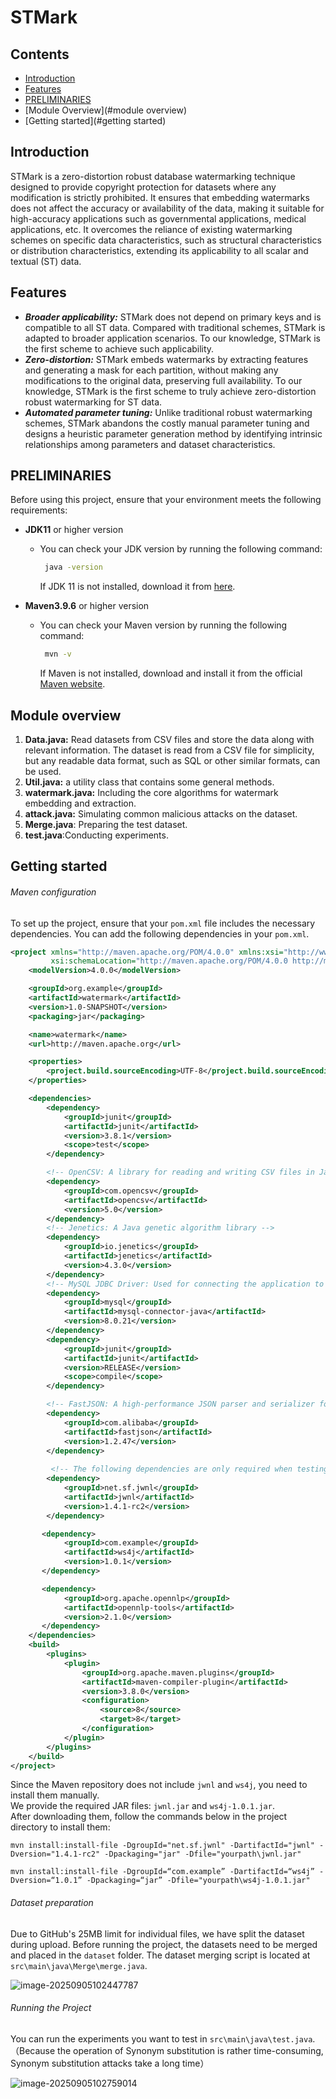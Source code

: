 # STMark

## Contents

- [Introduction](#introduction)
- [Features](#features)
- [PRELIMINARIES](#preliminaries)
- [Module Overview](#module overview)
- [Getting started](#getting started)

## Introduction

STMark is a zero-distortion robust database watermarking technique designed to provide copyright protection for datasets where any modification is strictly prohibited. It ensures that embedding watermarks does not affect the accuracy or availability of the data, making it suitable for high-accuracy applications such as governmental applications, medical applications, etc.   It overcomes the reliance of existing watermarking schemes on specific data characteristics, such as structural characteristics or distribution characteristics, extending its applicability to all scalar and textual (ST) data.

## Features

- ***Broader applicability:*** STMark does not depend on primary keys and is compatible to all ST data. Compared with traditional schemes, STMark is adapted to broader application scenarios. To our knowledge, STMark is the first scheme to achieve such applicability.
- ***Zero-distortion:*** STMark embeds watermarks by extracting features and generating a mask for each partition, without making any modifications to the original data,  preserving full availability.  To our knowledge, STMark is the first scheme to truly achieve zero-distortion robust watermarking for ST data.
- ***Automated parameter tuning:*** Unlike traditional robust watermarking schemes, STMark abandons the costly manual parameter tuning and designs a heuristic parameter generation method by identifying intrinsic relationships among parameters and dataset characteristics.

## PRELIMINARIES

Before using this project, ensure that your environment meets the following requirements:

- **JDK11** or higher version

  - You can check your JDK version by running the following command:

    ```bash
     java -version
    ```

    If JDK 11 is not installed, download it from [here](https://www.oracle.com/java/technologies/downloads/#java11).

- **Maven3.9.6** or higher version

  - You can check your Maven version by running the following command:

    ```bash
     mvn -v
    ```

    If Maven is not installed, download and install it from the official [Maven website](https://maven.apache.org/download.cgi).

## Module overview

1. **Data.java:** Read datasets from CSV files and store the data along with relevant information. The dataset is read from a CSV file for simplicity, but any readable data format, such as SQL or other similar formats, can be used.
2. **Util.java:** a utility class that contains some general methods.
3. **watermark.java:** Including the core algorithms for watermark embedding and extraction.
4. **attack.java:** Simulating common malicious attacks on the dataset.
5. **Merge.java**: Preparing the test dataset.
6. **test.java**:Conducting experiments.



## Getting started

###### Maven configuration

To set up the project, ensure that your `pom.xml` file includes the necessary dependencies.  You can add the following dependencies in your `pom.xml`.



```pom.xml
<project xmlns="http://maven.apache.org/POM/4.0.0" xmlns:xsi="http://www.w3.org/2001/XMLSchema-instance"
         xsi:schemaLocation="http://maven.apache.org/POM/4.0.0 http://maven.apache.org/xsd/maven-4.0.0.xsd">
    <modelVersion>4.0.0</modelVersion>

    <groupId>org.example</groupId>
    <artifactId>watermark</artifactId>
    <version>1.0-SNAPSHOT</version>
    <packaging>jar</packaging>

    <name>watermark</name>
    <url>http://maven.apache.org</url>

    <properties>
        <project.build.sourceEncoding>UTF-8</project.build.sourceEncoding>
    </properties>

    <dependencies>
        <dependency>
            <groupId>junit</groupId>
            <artifactId>junit</artifactId>
            <version>3.8.1</version>
            <scope>test</scope>
        </dependency>

        <!-- OpenCSV: A library for reading and writing CSV files in Java -->
        <dependency>
            <groupId>com.opencsv</groupId>
            <artifactId>opencsv</artifactId>
            <version>5.0</version>
        </dependency>
        <!-- Jenetics: A Java genetic algorithm library -->
        <dependency>
            <groupId>io.jenetics</groupId>
            <artifactId>jenetics</artifactId>
            <version>4.3.0</version>
        </dependency>
        <!-- MySQL JDBC Driver: Used for connecting the application to a MySQL database -->
        <dependency>
            <groupId>mysql</groupId>
            <artifactId>mysql-connector-java</artifactId>
            <version>8.0.21</version>
        </dependency>
        <dependency>
            <groupId>junit</groupId>
            <artifactId>junit</artifactId>
            <version>RELEASE</version>
            <scope>compile</scope>
        </dependency>

        <!-- FastJSON: A high-performance JSON parser and serializer for Java -->
        <dependency>
            <groupId>com.alibaba</groupId>
            <artifactId>fastjson</artifactId>
            <version>1.2.47</version>
        </dependency>
        
         <!-- The following dependencies are only required when testing on text-based datasets. -->
        <dependency>
            <groupId>net.sf.jwnl</groupId>
            <artifactId>jwnl</artifactId>
            <version>1.4.1-rc2</version>
        </dependency>

       <dependency>
            <groupId>com.example</groupId>
            <artifactId>ws4j</artifactId>
            <version>1.0.1</version>
       </dependency>

       <dependency>
            <groupId>org.apache.opennlp</groupId>
            <artifactId>opennlp-tools</artifactId>
            <version>2.1.0</version>
       </dependency>
    </dependencies>
    <build>
        <plugins>
            <plugin>
                <groupId>org.apache.maven.plugins</groupId>
                <artifactId>maven-compiler-plugin</artifactId>
                <version>3.8.0</version>
                <configuration>
                    <source>8</source>
                    <target>8</target>
                </configuration>
            </plugin>
        </plugins>
    </build>
</project>
```

Since the Maven repository does not include `jwnl` and `ws4j`, you need to install them manually.  
We provide the required JAR files: `jwnl.jar` and `ws4j-1.0.1.jar`.  
After downloading them, follow the commands below in the project directory to install them:

```
mvn install:install-file -DgroupId="net.sf.jwnl" -DartifactId="jwnl" -Dversion="1.4.1-rc2" -Dpackaging="jar" -Dfile="yourpath\jwnl.jar"
```

```
mvn install:install-file -DgroupId=“com.example” -DartifactId=“ws4j” -Dversion=“1.0.1” -Dpackaging=“jar” -Dfile="yourpath\ws4j-1.0.1.jar"
```



###### Dataset preparation

Due to GitHub's 25MB limit for individual files, we have split the dataset during upload. Before running the project, the datasets need to be merged and placed in the `dataset` folder. The dataset merging script is located at `src\main\java\Merge\merge.java`.

![image-20250905102447787](img/1.png)





###### Running the Project

You can run the experiments you want to test in `src\main\java\test.java`.（Because the operation of Synonym substitution is rather time-consuming, Synonym substitution attacks take a long time）

![image-20250905102759014](img/2.png)



